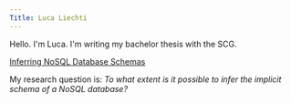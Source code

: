 ```yaml
---
Title: Luca Liechti
---
```


Hello. I'm Luca. I'm writing my bachelor thesis with the SCG.

[Inferring NoSQL Database Schemas](%base_url%/wiki/projects/InferringNoSQL-Database-Schemas)

My research question is: *To what extent is it possible to infer the implicit schema of a NoSQL database?*
